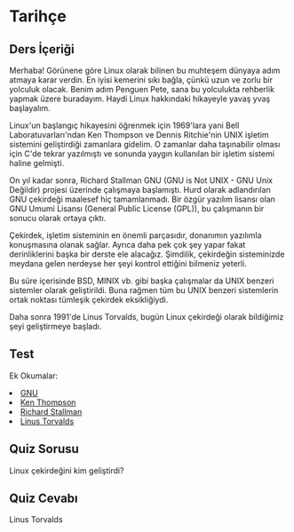 # Tarihçe

## Ders İçeriği

Merhaba! Görünene göre Linux olarak bilinen bu muhteşem dünyaya adım atmaya karar verdin. En iyisi kemerini sıkı bağla, çünkü uzun ve zorlu bir yolculuk olacak. Benim adım Penguen Pete, sana bu yolculukta rehberlik yapmak üzere buradayım. Haydi Linux hakkındaki hikayeyle yavaş yvaş başlayalım.

Linux'un başlangıç hikayesini öğrenmek için 1969'lara yani Bell Laboratuvarları'ndan Ken Thompson ve Dennis Ritchie'nin UNIX işletim sistemini geliştirdiği zamanlara gidelim. O zamanlar daha taşınabilir olması için C'de tekrar yazılmıştı ve sonunda yaygın kullanılan bir işletim sistemi haline gelmişti.

On yıl kadar sonra, Richard Stallman GNU (GNU is Not UNIX - GNU Unix Değildir) projesi üzerinde çalışmaya başlamıştı. Hurd olarak adlandırılan GNU çekirdeği maalesef hiç tamamlanmadı. Bir özgür yazılım lisansı olan GNU Umumi Lisansı (General Public License (GPL)), bu çalışmanın bir sonucu olarak ortaya çıktı.

Çekirdek, işletim sisteminin en önemli parçasıdır, donanımın yazılımla konuşmasına olanak sağlar. Ayrıca daha pek çok şey yapar fakat derinliklerini başka bir derste ele alacağız. Şimdilik, çekirdeğin sisteminizde meydana gelen nerdeyse her şeyi kontrol ettiğini bilmeniz yeterli.

Bu süre içerisinde BSD, MINIX vb. gibi başka çalışmalar da UNIX benzeri sistemler olarak geliştirildi. Buna rağmen tüm bu UNIX benzeri sistemlerin ortak noktası tümleşik çekirdek eksikliğiydi.

Daha sonra 1991'de Linus Torvalds, bugün Linux çekirdeği olarak bildiğimiz şeyi geliştirmeye başladı.

## Test

Ek Okumalar:
<li><a href='https://www.gnu.org/home.en.html'>GNU</a></li>
<li><a href='https://en.wikipedia.org/wiki/Ken_Thompson'>Ken Thompson</a></li>
<li><a href='https://stallman.org/'>Richard Stallman</a></li>
<li><a href='https://en.wikipedia.org/wiki/Linus_Torvalds'>Linus Torvalds</a></li>

## Quiz Sorusu

Linux çekirdeğini kim geliştirdi?

## Quiz Cevabı

Linus Torvalds
